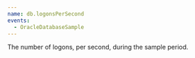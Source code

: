 ```yaml
---
name: db.logonsPerSecond
events:
  - OracleDatabaseSample
---
```


The number of logons, per second, during the sample period.